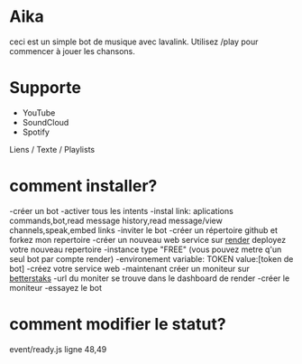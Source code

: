 # Aika
ceci est un simple bot de musique avec lavalink.
Utilisez /play pour commencer à jouer les chansons.
# Supporte
- YouTube
- SoundCloud
- Spotify

Liens / Texte / Playlists

# comment installer?
-créer un bot
-activer tous les intents
-instal link: aplications commands,bot,read message history,read message/view channels,speak,embed links
-inviter le bot
-créer un répertoire github et forkez mon repertoire
-créer un nouveau web service sur [render](https://render.com/)  deployez votre nouveau repertoire 
-instance type "FREE" (vous pouvez metre q'un seul bot par compte render)
-environement variable: TOKEN  value:[token de bot]
-créez votre service web
-maintenant créer un moniteur sur [betterstaks](https://uptime.betterstack.com/) 
-url du moniter se trouve dans le dashboard de render
-créer le moniteur
-essayez le bot

# comment modifier le statut?
event/ready.js ligne 48,49
